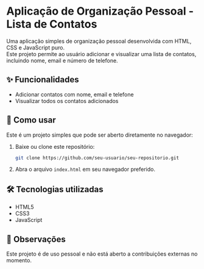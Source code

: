 # Aplicação de Organização Pessoal - Lista de Contatos

Uma aplicação simples de organização pessoal desenvolvida com HTML, CSS e JavaScript puro.  
Este projeto permite ao usuário adicionar e visualizar uma lista de contatos, incluindo nome, email e número de telefone.

## ✨ Funcionalidades

- Adicionar contatos com nome, email e telefone
- Visualizar todos os contatos adicionados

## 🚀 Como usar

Este é um projeto simples que pode ser aberto diretamente no navegador:

1. Baixe ou clone este repositório:
   ```bash
   git clone https://github.com/seu-usuario/seu-repositorio.git
   ```
2. Abra o arquivo `index.html` em seu navegador preferido.

## 🛠 Tecnologias utilizadas

- HTML5
- CSS3
- JavaScript

## 📌 Observações

Este projeto é de uso pessoal e não está aberto a contribuições externas no momento.
